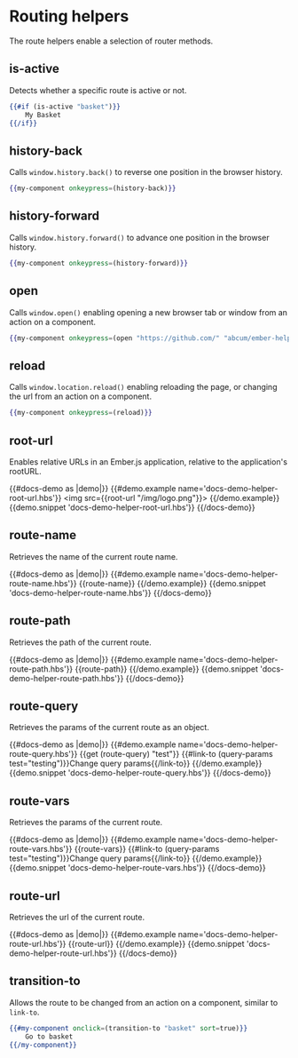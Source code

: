 # Routing helpers

The route helpers enable a selection of router methods.

## is-active

Detects whether a specific route is active or not.

```handlebars
{{#if (is-active "basket")}}
	My Basket
{{/if}}
```

## history-back

Calls `window.history.back()` to reverse one position in the browser history.

```handlebars
{{my-component onkeypress=(history-back)}}
```

## history-forward

Calls `window.history.forward()` to advance one position in the browser history.

```handlebars
{{my-component onkeypress=(history-forward)}}
```

## open

Calls `window.open()` enabling opening a new browser tab or window from an action on a component.

```handlebars
{{my-component onkeypress=(open "https://github.com/" "abcum/ember-helpers" width=1200 height=600 center=true)}}
```

## reload

Calls `window.location.reload()` enabling reloading the page, or changing the url from an action on a component.

```handlebars
{{my-component onkeypress=(reload)}}
```

## root-url

Enables relative URLs in an Ember.js application, relative to the application's rootURL.

{{#docs-demo as |demo|}}
	{{#demo.example name='docs-demo-helper-root-url.hbs'}}
		<img src={{root-url "/img/logo.png"}}>
	{{/demo.example}}
	{{demo.snippet 'docs-demo-helper-root-url.hbs'}}
{{/docs-demo}}

## route-name

Retrieves the name of the current route name.

{{#docs-demo as |demo|}}
	{{#demo.example name='docs-demo-helper-route-name.hbs'}}
		{{route-name}}
	{{/demo.example}}
	{{demo.snippet 'docs-demo-helper-route-name.hbs'}}
{{/docs-demo}}

## route-path

Retrieves the path of the current route.

{{#docs-demo as |demo|}}
	{{#demo.example name='docs-demo-helper-route-path.hbs'}}
		{{route-path}}
	{{/demo.example}}
	{{demo.snippet 'docs-demo-helper-route-path.hbs'}}
{{/docs-demo}}

## route-query

Retrieves the params of the current route as an object.

{{#docs-demo as |demo|}}
	{{#demo.example name='docs-demo-helper-route-query.hbs'}}
		{{get (route-query) "test"}}
		{{#link-to (query-params test="testing")}}Change query params{{/link-to}}
	{{/demo.example}}
	{{demo.snippet 'docs-demo-helper-route-query.hbs'}}
{{/docs-demo}}

## route-vars

Retrieves the params of the current route.

{{#docs-demo as |demo|}}
	{{#demo.example name='docs-demo-helper-route-vars.hbs'}}
		{{route-vars}}
		{{#link-to (query-params test="testing")}}Change query params{{/link-to}}
	{{/demo.example}}
	{{demo.snippet 'docs-demo-helper-route-vars.hbs'}}
{{/docs-demo}}

## route-url

Retrieves the url of the current route.

{{#docs-demo as |demo|}}
	{{#demo.example name='docs-demo-helper-route-url.hbs'}}
		{{route-url}}
	{{/demo.example}}
	{{demo.snippet 'docs-demo-helper-route-url.hbs'}}
{{/docs-demo}}

## transition-to

Allows the route to be changed from an action on a component, similar to `link-to`.

```handlebars
{{#my-component onclick=(transition-to "basket" sort=true)}}
	Go to basket
{{/my-component}}
```
